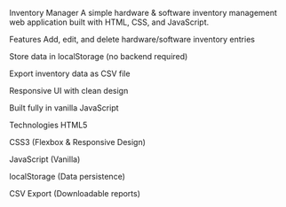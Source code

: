 
Inventory Manager
A simple hardware & software inventory management web application built with HTML, CSS, and JavaScript.

Features
Add, edit, and delete hardware/software inventory entries

Store data in localStorage (no backend required)

Export inventory data as CSV file

Responsive UI with clean design

Built fully in vanilla JavaScript

Technologies
HTML5

CSS3 (Flexbox & Responsive Design)

JavaScript (Vanilla)

localStorage (Data persistence)

CSV Export (Downloadable reports)


